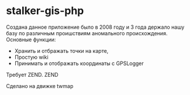 stalker-gis-php
===============

Создана данное приложение было в 2008 году и 3 года держало нашу базу по различным проишствиям аномального происхождения. 
Основные функции: 
- Хранить и отбражать точки на карте,
- Простую wiki
- Принимать и отображать координаты c GPSLogger

Требует ZEND.
ZEND

Сделано на движке twmap

